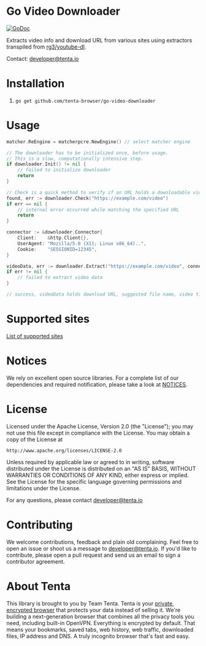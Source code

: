 Go Video Downloader
===================

[![GoDoc](https://godoc.org/github.com/tenta-browser/go-video-downloader?status.svg)](https://godoc.org/github.com/tenta-browser/go-video-downloader)

Extracts video info and download URL from various sites using extractors transpiled from [rg3/youtube-dl](https://github.com/rg3/youtube-dl).

Contact: developer@tenta.io

Installation
============

1. `go get github.com/tenta-browser/go-video-downloader`

Usage
=====

```go
matcher.ReEngine = matcherpcre.NewEngine() // select matcher engine

// The downloader has to be initialized once, before usage.
// This is a slow, computationally intensive step.
if downloader.Init() != nil {
    // failed to initialize downloader
    return
}

// Check is a quick method to verify if an URL holds a downloadable video.
found, err := downloader.Check("https://example.com/video")
if err == nil {
    // internal error occurred while matching the specified URL
    return
}

connector := &downloader.Connector{
    Client:    &http.Client{},
    UserAgent: "Mozilla/5.0 (X11; Linux x86_64)..",
    Cookie:    "SESSIONID=12345",
}

videoData, err := downloader.Extract("https://example.com/video", connector)
if err != nil {
    // failed to extract video data
}

// success, videoData holds download URL, suggested file name, video title, etc.
```

Supported sites
===============

[List of supported sites](SUPPORTEDSITES.md)

Notices
=======

We rely on excellent open source libraries. 
For a complete list of our dependencies and required notification, please take a look at [NOTICES](NOTICES.md).

License
=======

Licensed under the Apache License, Version 2.0 (the "License");
you may not use this file except in compliance with the License.
You may obtain a copy of the License at

    http://www.apache.org/licenses/LICENSE-2.0

Unless required by applicable law or agreed to in writing, software
distributed under the License is distributed on an "AS IS" BASIS,
WITHOUT WARRANTIES OR CONDITIONS OF ANY KIND, either express or implied.
See the License for the specific language governing permissions and
limitations under the License.

For any questions, please contact developer@tenta.io

Contributing
============

We welcome contributions, feedback and plain old complaining. Feel free to open
an issue or shoot us a message to developer@tenta.io. If you'd like to contribute,
please open a pull request and send us an email to sign a contributor agreement.

About Tenta
===========

This library is brought to you by Team Tenta. Tenta is your [private, encrypted browser](https://tenta.com) that protects your data instead of selling it. We're building a next-generation browser that combines all the privacy tools you need, including built-in OpenVPN. Everything is encrypted by default. That means your bookmarks, saved tabs, web history, web traffic, downloaded files, IP address and DNS. A truly incognito browser that's fast and easy.